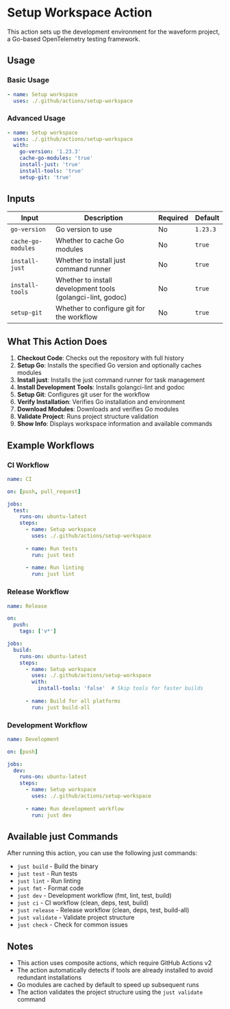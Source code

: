 # Setup Workspace Action

This action sets up the development environment for the waveform project, a Go-based OpenTelemetry testing framework.

## Usage

### Basic Usage

```yaml
- name: Setup workspace
  uses: ./.github/actions/setup-workspace
```

### Advanced Usage

```yaml
- name: Setup workspace
  uses: ./.github/actions/setup-workspace
  with:
    go-version: '1.23.3'
    cache-go-modules: 'true'
    install-just: 'true'
    install-tools: 'true'
    setup-git: 'true'
```

## Inputs

| Input | Description | Required | Default |
|-------|-------------|----------|---------|
| `go-version` | Go version to use | No | `1.23.3` |
| `cache-go-modules` | Whether to cache Go modules | No | `true` |
| `install-just` | Whether to install just command runner | No | `true` |
| `install-tools` | Whether to install development tools (golangci-lint, godoc) | No | `true` |
| `setup-git` | Whether to configure git for the workflow | No | `true` |

## What This Action Does

1. **Checkout Code**: Checks out the repository with full history
2. **Setup Go**: Installs the specified Go version and optionally caches modules
3. **Install just**: Installs the just command runner for task management
4. **Install Development Tools**: Installs golangci-lint and godoc
5. **Setup Git**: Configures git user for the workflow
6. **Verify Installation**: Verifies Go installation and environment
7. **Download Modules**: Downloads and verifies Go modules
8. **Validate Project**: Runs project structure validation
9. **Show Info**: Displays workspace information and available commands

## Example Workflows

### CI Workflow

```yaml
name: CI

on: [push, pull_request]

jobs:
  test:
    runs-on: ubuntu-latest
    steps:
      - name: Setup workspace
        uses: ./.github/actions/setup-workspace
      
      - name: Run tests
        run: just test
      
      - name: Run linting
        run: just lint
```

### Release Workflow

```yaml
name: Release

on:
  push:
    tags: ['v*']

jobs:
  build:
    runs-on: ubuntu-latest
    steps:
      - name: Setup workspace
        uses: ./.github/actions/setup-workspace
        with:
          install-tools: 'false'  # Skip tools for faster builds
      
      - name: Build for all platforms
        run: just build-all
```

### Development Workflow

```yaml
name: Development

on: [push]

jobs:
  dev:
    runs-on: ubuntu-latest
    steps:
      - name: Setup workspace
        uses: ./.github/actions/setup-workspace
      
      - name: Run development workflow
        run: just dev
```

## Available just Commands

After running this action, you can use the following just commands:

- `just build` - Build the binary
- `just test` - Run tests
- `just lint` - Run linting
- `just fmt` - Format code
- `just dev` - Development workflow (fmt, lint, test, build)
- `just ci` - CI workflow (clean, deps, test, build)
- `just release` - Release workflow (clean, deps, test, build-all)
- `just validate` - Validate project structure
- `just check` - Check for common issues

## Notes

- This action uses composite actions, which require GitHub Actions v2
- The action automatically detects if tools are already installed to avoid redundant installations
- Go modules are cached by default to speed up subsequent runs
- The action validates the project structure using the `just validate` command
